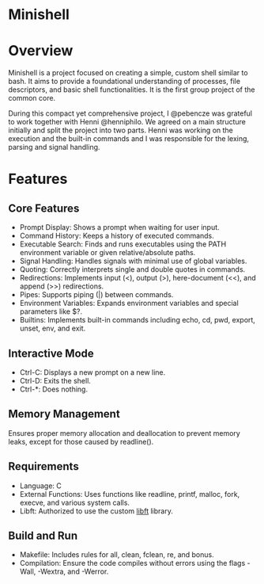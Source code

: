 # Minishell

# Overview

Minishell is a project focused on creating a simple, custom shell similar to bash. 
It aims to provide a foundational understanding of processes, file descriptors, 
and basic shell functionalities. It is the first group project of the common core.

During this compact yet comprehensive project, I @pebencze was grateful to work 
together with Henni @henniphilo. We agreed on a main structure initially and split 
the project into two parts. Henni was working on the execution and the built-in commands
and I was responsible for the lexing, parsing and signal handling.

# Features
## Core Features

  - Prompt Display: Shows a prompt when waiting for user input.
  - Command History: Keeps a history of executed commands.
  - Executable Search: Finds and runs executables using the PATH 
   environment variable or given relative/absolute paths.
  - Signal Handling: Handles signals with minimal use of global variables.
  - Quoting: Correctly interprets single and double quotes in commands.
  - Redirections: Implements input (<), output (>), here-document (<<), 
    and append (>>) redirections.
  - Pipes: Supports piping (|) between commands.
  - Environment Variables: Expands environment variables and special parameters like $?.
  - Builtins: Implements built-in commands including echo, cd, pwd, export, unset, env, and exit.

## Interactive Mode

- Ctrl-C: Displays a new prompt on a new line.
- Ctrl-D: Exits the shell.
- Ctrl-\*: Does nothing.

## Memory Management

Ensures proper memory allocation and deallocation to prevent memory leaks, 
except for those caused by readline().

## Requirements

- Language: C
- External Functions: Uses functions like readline, printf, malloc, fork, execve, and various system calls.
- Libft: Authorized to use the custom [libft](https://github.com/pebencze/Libft.git) library.

## Build and Run

 - Makefile: Includes rules for all, clean, fclean, re, and bonus.
 - Compilation: Ensure the code compiles without errors using the flags -Wall, -Wextra, and -Werror.

